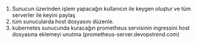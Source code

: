 1) Sunucun üzerinden işlem yapacağın kullanıcın ile keygen oluştur ve tüm serverler ile keyini paylaş
2) tüm sunucularda host dosyasını düzenle.
3) kubernetes sunucunda kuracağın prometheus servisinin ingressini host dosyasına eklemeyi unutma (prometheus-server.devopstrend.com)
